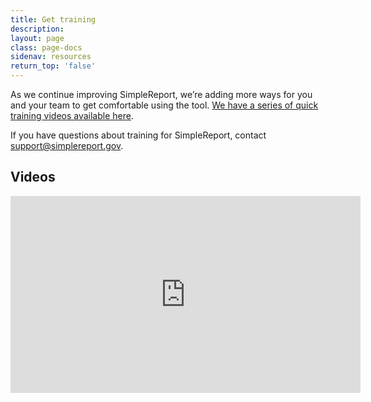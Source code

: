 ```yaml
---
title: Get training
description:
layout: page
class: page-docs
sidenav: resources
return_top: 'false'
---
```


As we continue improving SimpleReport, we’re adding more ways for you and your team to get comfortable using the tool. [We have a series of quick training videos available here](https://www.youtube.com/playlist?list=PL3U3nqqPGhab0sys3ombZmwOplRYlBOBF).

If you have questions about training for SimpleReport, contact [support@simplereport.gov](mailto:support@simplereport.gov).

## Videos
<div class="usa-embed-container">
  <iframe width="560" height="315" src="https://www.youtube.com/embed/3YsfDprX2aw" frameborder="0" allow="accelerometer; autoplay; clipboard-write; encrypted-media; gyroscope; picture-in-picture" allowfullscreen></iframe>
</div>
